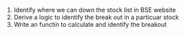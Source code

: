 1. Identify where we can down the stock list in BSE website 
2. Derive a logic to identify the break out in a particuar stock
3. Write an functin to calculate and identify the breakout
